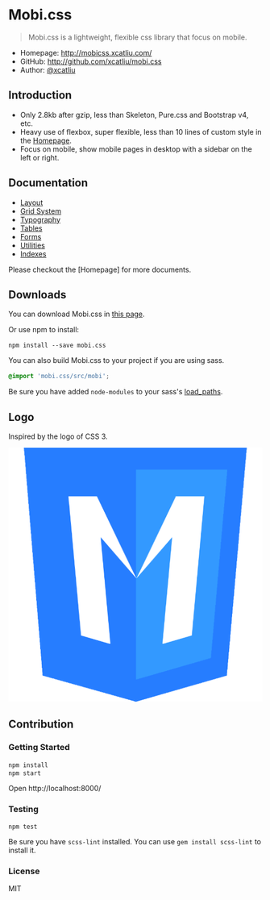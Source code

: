 # Mobi.css

> Mobi.css is a lightweight, flexible css library that focus on mobile.

- Homepage: http://mobicss.xcatliu.com/
- GitHub: http://github.com/xcatliu/mobi.css
- Author: [@xcatliu](http://github.com/xcatliu/)

## Introduction

- Only 2.8kb after gzip, less than Skeleton, Pure.css and Bootstrap v4, etc.
- Heavy use of flexbox, super flexible, less than 10 lines of custom style in the [Homepage](http://mobicss.xcatliu.com/).
- Focus on mobile, show mobile pages in desktop with a sidebar on the left or right.

## Documentation

- [Layout](http://mobicss.xcatliu.com/#layout)
- [Grid System](http://mobicss.xcatliu.com/#grid-system)
- [Typography](http://mobicss.xcatliu.com/#typography)
- [Tables](http://mobicss.xcatliu.com/#tables)
- [Forms](http://mobicss.xcatliu.com/#forms)
- [Utilities](http://mobicss.xcatliu.com/#utilities)
- [Indexes](http://mobicss.xcatliu.com/#indexes)

Please checkout the [Homepage] for more documents.

## Downloads

You can download Mobi.css in [this page](https://github.com/xcatliu/mobi.css/releases).

Or use npm to install:

```shell
npm install --save mobi.css
```

You can also build Mobi.css to your project if you are using sass.

```scss
@import 'mobi.css/src/mobi';
```

Be sure you have added `node-modules` to your sass's [load_paths](http://stackoverflow.com/questions/6502313/sass-import-a-file-from-a-different-directory).

## Logo

Inspired by the logo of CSS 3.

![Mobi.css Logo](site/img/mobi-logo-512.png)

## Contribution

### Getting Started

```shell
npm install
npm start
```

Open http://localhost:8000/

### Testing

```shell
npm test
```

Be sure you have `scss-lint` installed. You can use `gem install scss-lint` to install it.

### License

MIT
